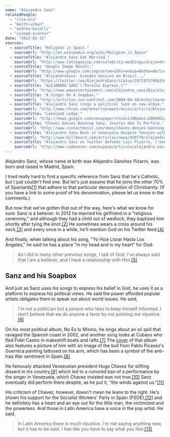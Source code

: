 ```yaml
---
name: "Alejandro Sanz"
relatedPeople:
  - "rita-ora"
  - "keith-urban"
  - "andrea-bocelli"
  - "sinead-oconnor"
date: "2013-02-13"
sources:
  - sourceTitle: "Religion in Spain."
    sourceUrl: "http://en.wikipedia.org/wiki/Religion_in_Spain"
  - sourceTitle: "Alejandro Sanz Got Married."
    sourceUrl: "http://www.latingossip.com/celebrity-weddings/alejandro-sanz-got-married.html"
  - sourceTitle: "Google Image Result."
    sourceUrl: "http://www.google.com/imgres?um=1&hl=en&sa=N&tbo=d&rlz=1C1ASUT_enUS499US499&biw=1366&bih=643&tbm=isch&tbnid=EJP9UDr9060FkM:&imgrefurl=http://nowe-i.blogspot.com/2010/08/amor-sera-leyenda-i-tunes-single-by.html&docid=7DdLZKU55BHneM&itg=1&imgurl=http://1.bp.blogspot.com/_IByDaPF_3zc/TGne7wsyeRI/AAAAAAAABs8/EgJMc5WWYZk/s1600/Nuestro%252BAmor%252BSera%252BLeyenda%252B-%252BSingle.jpg&w=600&h=600&ei=85MVUcixIca2igLS-YHQCA&zoom=1&ved=1t:3588,r:11,s:0,i:118&iact=rc&dur=3037&sig=100862210527794923060&page=1&tbnh=191&tbnw=191&start=0&ndsp=17&tx=116&ty=80"
  - sourceTitle: "AlejandroSanz: Grandes músicos en Brazil. …"
    sourceUrl: "https://twitter.com/AlejandroSanz/status/297197370062544896"
  - sourceTitle: "ALEJANDRO SANZ \"Paraíso Express.\""
    sourceUrl: "http://www.wmeentertainment.com/alejandro_sanz/Bio/alejandro_sanz_paraiso_express.pdf"
  - sourceTitle: "A Singer On A Soapbox."
    sourceUrl: "http://articles.sun-sentinel.com/2004-04-18/entertainment/0404141050_1_alejandro-sanz-latin-pop-warner-music"
  - sourceTitle: "Alejandro Sanz sings a political tune on new album."
    sourceUrl: "http://www.chron.com/entertainment/music/article/Alejandro-Sanz-sings-a-political-tune-on-new-album-1976360.php"
  - sourceTitle: "Lakeland Ledge."
    sourceUrl: "http://news.google.com/newspapers?nid=1346&dat=20040614&id=UAswAAAAIBAJ&sjid=z_0DAAAAIBAJ&pg=6342,4774913"
  - sourceTitle: "Chavez Denies Banning Sanz, Invites Him To Perform."
    sourceUrl: "http://www.contactmusic.com/news/chavez-denies-banning-sanz-invites-him-to-perform_1060326"
  - sourceTitle: "Alejandro Sanz Back in Venezuela Despite Tension with Chavez."
    sourceUrl: "http://www.billboard.com/articles/news/950779/alejandro-sanz-back-in-venezuela-despite-tension-with-chavez"
  - sourceTitle: "Alejandro Sanz on Twitter defends Luis Pizarro, \"one of the most honest of the PSOE-A.\""
    sourceUrl: "http://www.cadenaser.com/espana/articulo/alejandro-sanz-defiende-twitter-luis-pizarro-honestos-psoe-a/csrcsrpor/20110407csrcsrnac_1/Tes"
---
```


Alejandro Sanz, whose name at birth was Alejandro Sánchez Pizarro, was born and raised in Madrid, Spain.

I tried really hard to find a specific reference from Sanz that he's Catholic, but I just couldn't find one. But let's just assume that he joins the other 70% of Spaniards<a class="source-citation" href="#http://en.wikipedia.org/wiki/Religion_in_Spain" title="Religion in Spain.">[1]</a> that adhere to that particular denomination of Christianity. (If you have a link to some proof of his denomination, please let us know in the comments.)

But now that we've gotten that out of the way, here's what we know for sure: Sanz is a believer. In 2012 he married his girlfriend in a "religious ceremony," and although they had a child out of wedlock, they baptized him shortly after tying the knot.<a class="source-citation" href="#http://www.latingossip.com/celebrity-weddings/alejandro-sanz-got-married.html" title="Alejandro Sanz Got Married.">[2]</a> He sometimes wears a cross around his neck,<a class="source-citation" href="#http://www.google.com/imgres?um=1&hl=en&sa=N&tbo=d&rlz=1C1ASUT_enUS499US499&biw=1366&bih=643&tbm=isch&tbnid=EJP9UDr9060FkM:&imgrefurl=http://nowe-i.blogspot.com/2010/08/amor-sera-leyenda-i-tunes-single-by.html&docid=7DdLZKU55BHneM&itg=1&imgurl=http://1.bp.blogspot.com/_IByDaPF_3zc/TGne7wsyeRI/AAAAAAAABs8/EgJMc5WWYZk/s1600/Nuestro%252BAmor%252BSera%252BLeyenda%252B-%252BSingle.jpg&w=600&h=600&ei=85MVUcixIca2igLS-YHQCA&zoom=1&ved=1t:3588,r:11,s:0,i:118&iact=rc&dur=3037&sig=100862210527794923060&page=1&tbnh=191&tbnw=191&start=0&ndsp=17&tx=116&ty=80" title="Google Image Result.">[3]</a> and every once in a while, he'll mention God on his Twitter feed.<a class="source-citation" href="#https://twitter.com/AlejandroSanz/status/297197370062544896" title="AlejandroSanz: Grandes músicos en Brazil. …">[4]</a>

And finally, when talking about his song, "Yo Hice Llorar Hasta Los Ángeles," he said he has a place "in my head and in my heart" for God:

>As I did in many other previous songs, I talk of God. I've always said that I am a believer, and I have a relationship with Him.<a class="source-citation" href="#http://www.wmeentertainment.com/alejandro_sanz/Bio/alejandro_sanz_paraiso_express.pdf" title="ALEJANDRO SANZ &quot;Paraíso Express.&quot;">[5]</a>

## 

## Sanz and his Soapbox

And just as Sanz uses his songs to express his belief in God, he uses it as a platform to express his political views. He said the power afforded popular artists obligates them to speak out about world issues. He said,

>I'm not a politician but a person who likes to keep himself informed. I don't believe that we do anyone a favor by not pointing out injustice.<a class="source-citation" href="#http://articles.sun-sentinel.com/2004-04-18/entertainment/0404141050_1_alejandro-sanz-latin-pop-warner-music" title="A Singer On A Soapbox.">[6]</a>

On his most political album, No Es lo Mismo, he sings about an oil spill that ravaged the Spanish coast in 2002, and another song looks at Cubans who fled Fidel Castro in makeshift boats and rafts.<a class="source-citation" href="#http://www.chron.com/entertainment/music/article/Alejandro-Sanz-sings-a-political-tune-on-new-album-1976360.php" title="Alejandro Sanz sings a political tune on new album.">[7]</a> The [cover](https://www.google.com/search?q=album+cover+%22no+es+lo+mismo%22+alejandro+sanz&hl=en&rlz=1C1ASUT_enUS499US499&tbm=isch&tbo=u&source=univ&sa=X&ei=qeckUZCmKeKsjAK9moHIAw&ved=0CDMQsAQ&biw=1366&bih=643#imgrc=j2h6B9PshuihaM%3A%3BCHAZxXAsJ-ZHfM%3Bhttp%253A%252F%252Fuserserve-ak.last.fm%252Fserve%252F300x300%252F50218901.jpg%3Bhttp%253A%252F%252Fwww.last.fm%252Ftag%252Falejandro%252520sanz%252Falbums%3B300%3B300) of that album also features a picture of him with an image of the bull from Pablo Picasso's Guernica painting tattooed on his arm, which has been a symbol of the anti-Iraq War sentiment in Spain.<a class="source-citation" href="#http://news.google.com/newspapers?nid=1346&dat=20040614&id=UAswAAAAIBAJ&sjid=z_0DAAAAIBAJ&pg=6342,4774913" title="Lakeland Ledge.">[8]</a>

He famously attacked Venezuelan president Hugo Chavez for stifling dissent in his country,<a class="source-citation" href="#http://articles.sun-sentinel.com/2004-04-18/entertainment/0404141050_1_alejandro-sanz-latin-pop-warner-music" title="A Singer On A Soapbox.">[9]</a> which led to a rumored ban of a performance by the singer in Venezuela, which Chavez insisted was not true.<a class="source-citation" href="#http://www.contactmusic.com/news/chavez-denies-banning-sanz-invites-him-to-perform_1060326" title="Chavez Denies Banning Sanz, Invites Him To Perform.">[10]</a> Sanz eventually did perform there despite, as he put it, "the winds against us."<a class="source-citation" href="#http://www.billboard.com/articles/news/950779/alejandro-sanz-back-in-venezuela-despite-tension-with-chavez" title="Alejandro Sanz Back in Venezuela Despite Tension with Chavez.">[11]</a>

His criticism of Chavez, however, doesn't mean he leans to the right. He's shown his support for the Socialist Workers' Party in Spain (PSOE),<a class="source-citation" href="#http://www.cadenaser.com/espana/articulo/alejandro-sanz-defiende-twitter-luis-pizarro-honestos-psoe-a/csrcsrpor/20110407csrcsrnac_1/Tes" title="Alejandro Sanz on Twitter defends Luis Pizarro, &quot;one of the most honest of the PSOE-A.&quot;">[12]</a> and he definitely has a heart and an eye out for the little man, the victimized and the powerless. And those in Latin America have a voice in the pop artist. He said,

>In Latin America there is much injustice. I'm not saying anything new, but it has to be said. I feel like you have to say what you feel.<a class="source-citation" href="#http://articles.sun-sentinel.com/2004-04-18/entertainment/0404141050_1_alejandro-sanz-latin-pop-warner-music" title="A Singer On A Soapbox.">[13]</a>